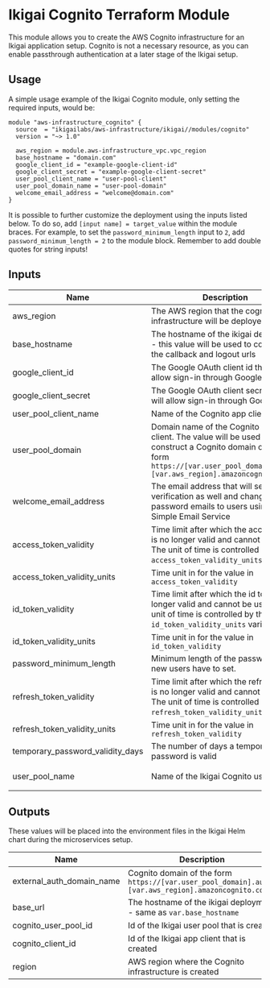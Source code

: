 # Ikigai Cognito Terraform Module

This module allows you to create the AWS Cognito infrastructure for an Ikigai application setup.
Cognito is not a necessary resource, as you can enable passthrough authentication at a later stage of the Ikigai setup.

## Usage

A simple usage example of the Ikigai Cognito module, only setting the required inputs, would be:

```hcl
module "aws-infrastructure_cognito" {
  source  = "ikigailabs/aws-infrastructure/ikigai//modules/cognito"
  version = "~> 1.0"
  
  aws_region = module.aws-infrastructure_vpc.vpc_region
  base_hostname = "domain.com"
  google_client_id = "example-google-client-id"
  google_client_secret = "example-google-client-secret"
  user_pool_client_name = "user-pool-client"
  user_pool_domain_name = "user-pool-domain"
  welcome_email_address = "welcome@domain.com"
}
```

It is possible to further customize the deployment using the inputs listed below. To do so, add `[input name] = target_value` within the module braces.
For example, to set the `password_minimum_length` input to `2`, add `password_minimum_length = 2` to the module block. Remember to add double quotes for string inputs! 

## Inputs

| Name | Description | Type | Default | Required |
|------|-------------|------|---------|:--------:|
| aws\_region | The AWS region that the cognito infrastructure will be deployed in | `string` | n/a | yes |
| base\_hostname | The hostname of the ikigai deployment - this value will be used to construct the callback and logout urls | `string` | n/a | yes |
| google\_client\_id | The Google OAuth client id that will allow sign-in through Google | `string` | n/a | yes |
| google\_client\_secret | The Google OAuth client secret that will allow sign-in through Google | `string` | n/a | yes |
| user\_pool\_client\_name | Name of the Cognito app client | `string` | n/a | yes |
| user\_pool\_domain | Domain name of the Cognito app client. The value will be used to construct a Cognito domain of the form `https://[var.user_pool_domain].auth.[var.aws_region].amazoncognito.com` | `string` | n/a | yes |
| welcome\_email\_address | The email address that will send verification as well and change password emails to users using the Simple Email Service | `string` | n/a | yes |
| access\_token\_validity | Time limit after which the access token is no longer valid and cannot be used. The unit of time is controlled by the `access_token_validity_units` variable | `number` | `60` | no |
| access\_token\_validity\_units | Time unit in for the value in `access_token_validity` | `string` | `"minutes"` | no |
| id\_token\_validity | Time limit after which the id token is no longer valid and cannot be used. The unit of time is controlled by the `id_token_validity_units` variable | `number` | `30` | no |
| id\_token\_validity\_units | Time unit in for the value in `id_token_validity` | `string` | `"minutes"` | no |
| password\_minimum\_length | Minimum length of the password that new users have to set. | `number` | `10` | no |
| refresh\_token\_validity | Time limit after which the refresh token is no longer valid and cannot be used. The unit of time is controlled by the `refresh_token_validity_units` variable | `number` | `30` | no |
| refresh\_token\_validity\_units | Time unit in for the value in `refresh_token_validity` | `string` | `"days"` | no |
| temporary\_password\_validity\_days | The number of days a temporary password is valid | `number` | `7` | no |
| user\_pool\_name | Name of the Ikigai Cognito user pool | `string` | `"ikigai-user-pool"` | no |

## Outputs

These values will be placed into the environment files in the Ikigai Helm chart during the microservices setup.

| Name | Description |
|------|-------------|
| external\_auth\_domain_name | Cognito domain of the form `https://[var.user_pool_domain].auth.[var.aws_region].amazoncognito.com` |
| base\_url | The hostname of the ikigai deployment - same as `var.base_hostname` |
| cognito\_user\_pool\_id | Id of the Ikigai user pool that is created |
| cognito\_client\_id | Id of the Ikigai app client that is created |
| region | AWS region where the Cognito infrastructure is created |